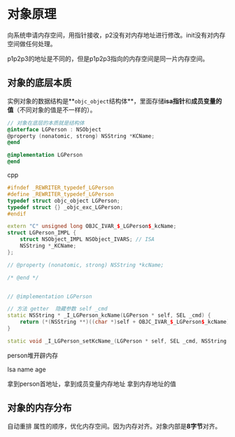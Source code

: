 # 对象原理

向系统申请内存空间，用指针接收，p2没有对内存地址进行修改。init没有对内存空间做任何处理。

p1p2p3的地址是不同的，但是p1p2p3指向的内存空间是同一片内存空间。

## 对象的底层本质

实例对象的数据结构是**`objc_object`结构体**，⾥⾯存储**isa指针**和**成员变量的值**（不同对象的值是不一样的）。

```objective-c
// 对象在底层的本质就是结构体
@interface LGPerson : NSObject
@property (nonatomic, strong) NSString *KCName;
@end

@implementation LGPerson
@end
```

cpp

```c++
#ifndef _REWRITER_typedef_LGPerson
#define _REWRITER_typedef_LGPerson
typedef struct objc_object LGPerson;
typedef struct {} _objc_exc_LGPerson;
#endif

extern "C" unsigned long OBJC_IVAR_$_LGPerson$_kcName;
struct LGPerson_IMPL {
	struct NSObject_IMPL NSObject_IVARS; // ISA
	NSString *_KCName;
};

// @property (nonatomic, strong) NSString *kcName;

/* @end */


// @implementation LGPerson

// 方法 getter  隐藏参数 self _cmd
static NSString * _I_LGPerson_kcName(LGPerson * self, SEL _cmd) {
    return (*(NSString **)((char *)self + OBJC_IVAR_$_LGPerson$_kcName))
}

static void _I_LGPerson_setKcName_(LGPerson * self, SEL _cmd, NSString *kcName) { (*(NSString **)((char *)self + OBJC_IVAR_$_LGPerson$_kcName)) = kcName; }
```

person堆开辟内存

Isa name age 

拿到person首地址，拿到成员变量内存地址 拿到内存地址的值

## 对象的内存分布

自动重排 属性的顺序，优化内存空间。因为内存对齐。对象内部是**8字节**对齐。
